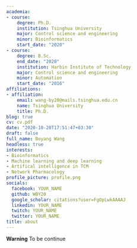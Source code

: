 ```yaml
---
academia:
- course:
    degree: Ph.D.
    institution: Tsinghua University
    major: Control science and engineering
    minor: Bioinformatics
    start_date: "2020"
- course:
    degree: B.Sc.
    end_date: "2020"
    institution: Harbin Institute of Technology
    major: Control science and engineering
    minor: Automation
    start_date: "2016"
affiliations:
- affiliation:
    email: wang-by20@mails.tsinghua.edu.cn
    name: Tsinghua University
    title: Ph.D.
blog: true
cv: cv.pdf
date: "2020-10-20T17:51:47+03:30"
draft: false
full_name: Boyang Wang
headless: true
interests:
- Bioinformatics
- Machine learning and deep learning
- Artifical intelligence in TCM
- Network Pharmacology
profile_picture: profile.png
socials:
  facebook: YOUR_NAME
  github: WBY20
  google_scholar: citations?user=FgOpLwkAAAAJ
  linkedin: YOUR_NAME
  twitch: YOUR_NAME
  twitter: YOUR_NAME
title: about
---
```


**Warning** To be continue


[1]: ahadsfsa.com